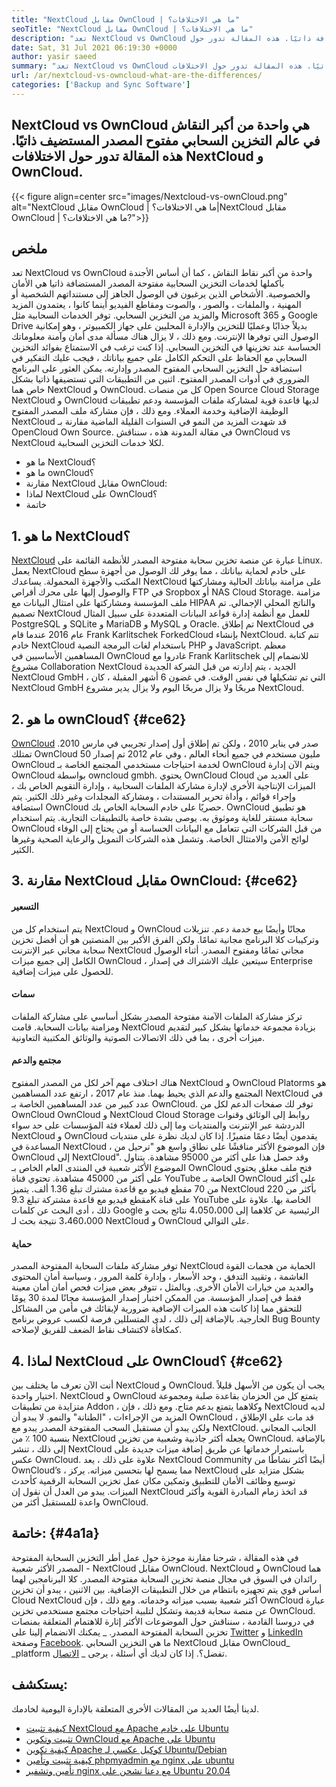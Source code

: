 ```yaml
---
title: "NextCloud مقابل OwnCloud | ما هي الاختلافات؟" 
seoTitle: "NextCloud مقابل OwnCloud | ما هي الاختلافات؟" 
description: "تعد NextCloud vs OwnCloud واحدة من أكبر النقاش في عالم التخزين السحابي مفتوح المصدر المستضافة ذاتيًا. هذه المقالة تدور حول NextCloud و OwnCloud." 
date: Sat, 31 Jul 2021 06:19:30 +0000
author: yasir saeed
summary: "تعد NextCloud vs OwnCloud واحدة من أكبر النقاش في عالم التخزين السحابي مفتوح المصدر المستضيف ذاتيًا. هذه المقالة تدور حول الاختلافات NextCloud و OwnCloud." 
url: /ar/nextcloud-vs-owncloud-what-are-the-differences/
categories: ['Backup and Sync Software']
---
```


## NextCloud vs OwnCloud هي واحدة من أكبر النقاش في عالم التخزين السحابي مفتوح المصدر المستضيف ذاتيًا. هذه المقالة تدور حول الاختلافات NextCloud و OwnCloud.

{{< figure align=center src="images/Nextcloud-vs-ownCloud.png" alt="NextCloud مقابل OwnCloud | ما هي الاختلافات؟|NextCloud مقابل OwnCloud | ما هي الاختلافات؟?">}}


##  **ملخص**  
تعد NextCloud vs OwnCloud واحدة من أكبر نقاط النقاش ، كما أن أساس الأجندة بأكملها لخدمات التخزين السحابية مفتوحة المصدر المستضافة ذاتيا هي الأمان والخصوصية. الأشخاص الذين يرغبون في الوصول الجاهز إلى مستنداتهم الشخصية أو المهنية ، والملفات ، والصور ، والصوت ومقاطع الفيديو أينما كانوا ، يعتمدون المزيد والمزيد من التخزين السحابي. توفر الخدمات السحابية مثل Microsoft 365 و Google Drive بديلاً جذابًا وعمليًا للتخزين والإدارة المحليين على جهاز الكمبيوتر ، وهو إمكانية الوصول التي توفرها الإنترنت. ومع ذلك ، لا يزال هناك مسألة مدى أمان وآمنة معلوماتك الحساسة عند تخزينها في التخزين السحابي.
إذا كنت ترغب في الاستمتاع بفوائد التخزين السحابي مع الحفاظ على التحكم الكامل على جميع بياناتك ، فيجب عليك التفكير في استضافة حل التخزين السحابي المفتوح المصدر وإدارته. يمكن العثور على البرنامج الضروري في أدوات المصدر المفتوح. اثنين من التطبيقات التي تستضيفها ذاتيا بشكل خاص هما NextCloud و OwnCloud. كل من منصات Open Source Cloud Storage NextCloud و OwnCloud لديها قاعدة قوية لمشاركة ملفات المؤسسة ودعم تطبيقات الوظيفة الإضافية وخدمة العملاء. ومع ذلك ، فإن مشاركة ملف المصدر المفتوح NextCloud قد شهدت المزيد من النمو في السنوات القليلة الماضية مقارنة بـ OpenCloud Own Source. في مقالة المدونة هذه ، سنناقش OwnCloud vs NextCloud لكلا خدمات التخزين السحابية.
  * ما هو NextCloud؟
  * ما هو ownCloud؟
  * مقارنة NextCloud مقابل OwnCloud:
  * لماذا NextCloud على OwnCloud؟
  * خاتمة

## 1. ما هو NextCloud؟
[NextCloud][1] عبارة عن منصة تخزين سحابة مفتوحة المصدر للأنظمة القائمة على Linux. يعمل NextCloud على خادم لحماية بياناتك ، مما يوفر لك الوصول من أجهزة سطح المكتب والأجهزة المحمولة. يساعدك NextCloud على مزامنة بياناتك الحالية ومشاركتها والوصول إليها على محرك أقراص FTP في Sropbox أو NAS Cloud Storage. مزامنة ملف المؤسسة ومشاركتها على امتثال البيانات مع HIPAA والناتج المحلي الإجمالي. تم تصميم NextCloud للعمل مع أنظمة إدارة قواعد البيانات المتعددة على سبيل المثال PostgreSQL و SQLite و MariaDB و MySQL و Oracle.
تم إطلاق NextCloud في عام 2016 عندما قام Frank Karlitschek ForkedCloud بإنشاء NextCloud. تتم كتابة خادم NextCloud باستخدام لغات البرمجة النصية PHP و JavaScript. معظم المساهمين الأساسيين في OwnCloud غادروا مع Frank Karlitschek للانضمام إلى مشروع Collaboration NextCloud الجديد ، يتم إدارته من قبل الشركة الجديدة NextCloud GmbH ، التي تم تشكيلها في نفس الوقت. في غضون 6 أشهر المقبلة ، كان NextCloud GmbH مربحًا ولا يزال مربحًا اليوم ولا يزال يدير مشروع NextCloud.

## 2. ما هو ownCloud؟ {#ce62}

[OwnCloud][2] صدر في يناير 2010 ، ولكن تم إطلاق أول إصدار تجريبي في مارس 2010. تمتلك OwnCloud 50 مليون مستخدم في جميع أنحاء العالم ، وفي عام 2012 تم إصدار OwnCloud لخدمة احتياجات مستخدمي المجتمع الخاصة بـ OwnCloud ويتم الآن إدارة OwnCloud بواسطة owncloud gmbh. يحتوي OwnCloud Cloud على العديد من الميزات الإنتاجية الأخرى لإدارة مشاركة الملفات السحابية ، وإدارة التقويم الخاص بك ، وإجراء قوائم ، وأداة تحرير المستندات ، ومشاركة المجلدات وغير ذلك الكثير. يتم استضافة OwnCloud حصريًا على خادم السحابة الخاص بك.
OwnCloud هو تطبيق سحابة مستقر للغاية وموثوق به. يوصى بشدة خاصة بالتطبيقات التجارية. يتم استخدام OwnCloud من قبل الشركات التي تتعامل مع البيانات الحساسة أو من يحتاج إلى الوفاء لوائح الأمن والامتثال الخاصة. وتشمل هذه الشركات التمويل والرعاية الصحية وغيرها الكثير.

## 3. مقارنة NextCloud مقابل OwnCloud: {#ce62}


####  **التسعير**  
يتم استخدام كل من NextCloud و OwnCloud مجانًا وأيضًا بيع خدمة دعم. تنزيلات وتركيبات كلا البرنامج مجانية تمامًا. ولكن الفرق الأكبر بين المنصتين هو أن أفضل تخزين سحابة مجاني عبر الإنترنت NextCloud مجاني تمامًا ومفتوح المصدر. أثناء الوصول الكامل إلى جميع ميزات OwnCloud ، سيتعين عليك الاشتراك في إصدار Enterprise للحصول على ميزات إضافية.

####  **سمات**  
تركز مشاركة الملفات الآمنة مفتوحة المصدر بشكل أساسي على مشاركة الملفات ومزامنة بيانات السحابة. قامت NextCloud بزيادة مجموعة خدماتها بشكل كبير لتقديم ميزات أخرى ، بما في ذلك الاتصالات الصوتية والوثائق المكتبية التعاونية.

####  **مجتمع**  والدعم
هناك اختلاف مهم آخر لكل من المصدر المفتوح NextCloud و OwnCloud Platorms هو المجتمع والدعم الذي يحيط بهما. منذ عام 2017 ، ارتفع عدد المساهمين NextCloud في عدد كبير من عدد المساهمين الخاصة بـ OwnCloud. توفر لك صفحات الدعم لكل من OwnCloud OwnCloud و NextCloud Cloud Storage روابط إلى الوثائق وقنوات الدردشة عبر الإنترنت والمنتديات وما إلى ذلك لعملاء فئة المؤسسات على حد سواء NextCloud و OwnCloud يقدمون أيضًا دعمًا متميزًا.
إذا كان لديك نظرة على منتديات المساعدة في NextCloud ، فإن الموضوع الأكثر مناقشًا على نطاق واسع هو "ترحيل من OwnCloud إلى NextCloud". وقد حصل هذا على أكثر من 95000 مشاهدة. يتناول الموضوع الأكثر شعبية في المنتدى العام الخاص بـ OwnCloud فتح ملف مغلق يحتوي على أكثر من 45000 مشاهدة. تحتوي قناة YouTube الخاصة بـ OwnCloud على أكثر من 70 مقطع فيديو مع قاعدة مشترك تبلغ 1.36 ألف. يتميز NextCloud بأكثر من 220 مقطع فيديو مع قاعدة مشتركة تبلغ 9.3K على قناة YouTube الخاصة بها. علاوة على ذلك ، أدى البحث عن كلمات Google الرئيسية عن كلاهما إلى 4،050،000 نتائج بحث و 3،460،000 نتيجة بحث لـ NextCloud و OwnCloud على التوالي.

####  **حماية**  
توفر مشاركة ملفات السحابة المفتوحة المصدر NextCloud الحماية من هجمات القوة الغاشمة ، وتقييد التدفق ، وحد الأسعار ، وإدارة كلمة المرور ، وسياسة أمان المحتوى والعديد من خيارات الأمان الأخرى. وبالمثل ، تتوفر بعض ميزات فحص أمان أمان معينة فقط في إصدار المؤسسة. من الممكن اختبار إصدار المؤسسة مجانًا لمدة 30 يومًا للتحقق مما إذا كانت هذه الميزات الإضافية ضرورية لإبقائك في مأمن من المشاكل الخارجية.
بالإضافة إلى ذلك ، لدى المتسللين فرصة لكسب عروض برنامج Bug Bounty كمكافأة لاكتشاف نقاط الضعف للفريق لإصلاحه.

## 4. لماذا NextCloud على OwnCloud؟ {#ce62}

أنت الآن تعرف ما يختلف بين NextCloud و OwnCloud. يجب أن يكون من الأسهل قليلاً اختيار واحدة. NextCloud و OwnCloud يتمتع كل من الحزمان بقاعدة صلبة ومجموعة متزايدة من تطبيقات Addon ، وكلاهما يتمتع بدعم متاح. ومع ذلك ، فإن NextCloud لديه المزيد من الإجراءات ، "الطنانة" والنمو. لا يبدو أن OwnCloud قد مات على الإطلاق ، ولكن يبدو أن مستقبل السحب المفتوحة المصدر يبدو مع NextCloud.
الجانب المجاني بنسبة 100 ٪ من NextCloud يجعله أكثر جاذبية وشعبية من تخزين OwnCloud. بالإضافة إلى ذلك ، تنشر NextCloud باستمرار خدماتها عن طريق إضافة ميزات جديدة على عكس OwnCloud. علاوة على ذلك ، يعد NextCloud Community أيضًا أكثر نشاطًا من OwnCloud’s ، مما يسمح لها بتحسين ميزاته. يركز NextCloud بشكل متزايد على توسيع وظائف الأمان للتطبيق وتمكين مكان عمل تخزين السحابة الرقمية كأحدث الميزات. يبدو من العدل أن نقول إن NextCloud قد اتخذ زمام المبادرة القوية وأكثر واعدة للمستقبل أكثر من OwnCloud.

## خاتمة: {#4a1a}

في هذه المقالة ، شرحنا مقارنة موجزة حول عمل أطر التخزين السحابة المفتوحة المصدر الأكثر شعبية - NextCloud مقابل OwnCloud. NextCloud و OwnCloud هما رائدان في السوق في مجال منصة تخزين السحابة مفتوحة المصدر. كلا البرنامجين لهما أساس قوي يتم تجهيزه بانتظام من خلال التطبيقات الإضافية. بين الاثنين ، يبدو أن تخزين Cloud NextCloud أكثر شعبية بسبب ميزاته وخدماته. ومع ذلك ، فإن OwnCloud عبارة عن منصة سحابة قديمة وتشكل لتلبية احتياجات مجتمع مستخدمي تخزين OwnCloud. في دروسنا القادمة ، سنناقش حول الموضوعات الأكثر إثارة للاهتمام المتعلقة بمنصات تخزين السحابة المفتوحة المصدر.
_ يمكنك الانضمام إلينا على [Twitter][3] و [LinkedIn][4] وصفحة [Facebook][5]. ما هي التخزين السحابي NextCloud مقابل OwnCloud_ _platform تفضل؟. إذا كان لديك أي أسئلة ، يرجى _ [الاتصال][6].

## يستكشف:
لدينا أيضًا العديد من المقالات الأخرى المتعلقة بالإدارة اليومية لخادمك.
  * [كيفية تثبيت NextCloud مع Apache على خادم Ubuntu][7]
  * [تثبيت وتكوين OwnCloud مع Apache على Ubuntu][8]
  * [كيفية تكوين Apache كوكيل عكسي لـ Ubuntu/Debian][9]
  * [كيفية تثبيت وتأمين phpmyadmin مع nginx على ubuntu][10]
  * [تأمين وتشفير nginx مع دعنا نشحن على Ubuntu 20.04][11]



 [1]: https://products.containerize.com/backup-and-sync/nextcloud/
 [2]: https://products.containerize.com/backup-and-sync/owncloud/
 [3]: https://twitter.com/containerize_co
 [4]: https://www.linkedin.com/company/containerize/
 [5]: http://facebook.com/containerize
 [6]: mailto:yasir.saeed@aspose.com
 [7]: https://blog.containerize.com/backup-and-sync-software/how-to-install-nextcloud-with-apache-on-ubuntu-server/
 [8]: https://blog.containerize.com/backup-and-sync-software/how-to-install-and-configure-owncloud-with-apache-on-ubuntu/
 [9]: https://blog.containerize.com/web-server-solution-stack/how-to-configure-apache-as-a-reverse-proxy-for-ubuntudebian/
 [10]: https://blog.containerize.com/web-server-solution-stack/how-to-install-and-secure-phpmyadmin-with-nginx-on-ubuntu/
 [11]: https://blog.containerize.com/web-server-solution-stack/how-to-secure-nginx-with-letsencrypt-on-ubuntu-20-04/
